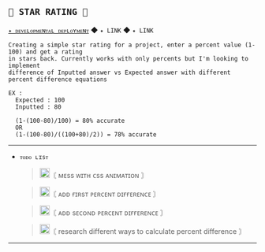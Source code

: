 ## `🌿 STAR RATING 🌿`
[`✦ ᴅᴇᴠᴇʟᴏᴘᴍᴇɴᴛᴀʟ ᴅᴇᴘʟᴏʏᴍᴇɴᴛ`](https://keisukel.github.io/Portfolio/) ◆ `✦ LINK` ◆ `✦ LINK`

    Creating a simple star rating for a project, enter a percent value (1-100) and get a rating
    in stars back. Currently works with only percents but I'm looking to implement
    difference of Inputted answer vs Expected answer with different percent difference equations
    
    EX : 
      Expected : 100
      Inputted : 80

      (1-(100-80)/100) = 80% accurate
      OR
      (1-(100-80)/((100+80)/2)) = 78% accurate
------
- `ᴛᴏᴅᴏ ʟɪsᴛ`
  
  ><img width="20" src="https://imgur.com/rzRlaDz.png" alt="Icon Image">〘 ᴍᴇss ᴡɪᴛʜ ᴄss ᴀɴɪᴍᴀᴛɪᴏɴ 〙
  
  ><img width="20" src="https://imgur.com/rzRlaDz.png" alt="Icon Image">〘 ᴀᴅᴅ ғɪʀsᴛ ᴘᴇʀᴄᴇɴᴛ ᴅɪғғᴇʀᴇɴᴄᴇ 〙
  
  ><img width="20" src="https://imgur.com/rzRlaDz.png" alt="Icon Image">〘 ᴀᴅᴅ sᴇᴄᴏɴᴅ ᴘᴇʀᴄᴇɴᴛ ᴅɪғғᴇʀᴇɴᴄᴇ 〙
  
  ><img width="20" src="https://imgur.com/rzRlaDz.png" alt="Icon Image">〘 research different ways to calculate percent difference 〙

------
